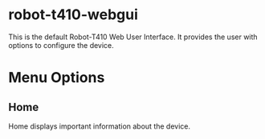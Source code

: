 # robot-t410-webgui
This is the default Robot-T410 Web User Interface. It provides the user with options to configure the device.

# Menu Options
## Home
Home displays important information about the device.

